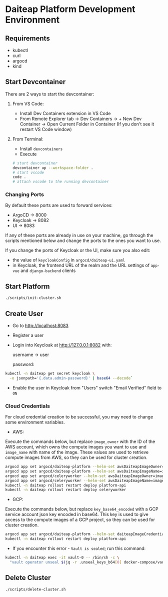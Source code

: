 # Daiteap Platform Development Environment

## Requirements

- kubectl
- curl
- argocd
- kind

## Start Devcontainer

There are 2 ways to start the devcontainer:

1. From VS Code:

    - Install Dev Containers extension in VS Code
    - From Remote Explorer tab -> Dev Containers -> + New Dev Container
      -> Open Current Folder in Container (If you don't see it restart VS Code window)

2. From Terminal:

    - Install `devcontainers`
    - Execute

    ```sh
    # start devcontainer
    devcontainer up --workspace-folder .
    # start vscode
    code .
    # attach vscode to the running devcontainer
    ```

### Changing Ports

By default these ports are used to forward services:

- ArgoCD -> 8000
- Keycloak -> 8082
- UI -> 8083

If any of these ports are already in use on your machine,
go through the scripts mentioned below and change the ports
to the ones you want to use.

If you change the ports of Keycloak or the UI, make sure you also edit:

- the value of `keycloakConfig` in `argocd/daiteap-ui.yaml`
- in Keycloak, the frontend URL of the realm and the URL settings
  of `app-vue` and `django-backend` clients

## Start Platform

```bash
./scripts/init-cluster.sh
```

## Create User

- Go to <http://localhost:8083>
- Register a user
- Login into Keycloak at <http://127.0.0.1:8082> with:

  username -> user

  password:

```bash
kubectl -n daiteap get secret keycloak \
  -o jsonpath='{.data.admin-password}' | base64 --decode`
```

- Enable the user in Keycloak from "Users" switch "Email Verified" field to `ON`

### Cloud Credentials

For cloud credential creation to be successful,
you may need to change some environment variables.

- AWS:

Execute the commands below, but replace `image_owner`
with the ID of the AWS account, which owns the compute images you want to use
and `image_name` with name of the image. These values are used to
retrieve compute images from AWS, so they can be used for cluster creation.

```bash
argocd app set argocd/daiteap-platform --helm-set awsDaiteapImageOwner=image_owner
argocd app set argocd/daiteap-platform --helm-set awsDaiteapImageName=image_name
argocd app set argocd/celeryworker --helm-set awsDaiteapImageOwner=image_owner
argocd app set argocd/celeryworker --helm-set awsDaiteapImageName=image_name
kubectl -n daiteap rollout restart deploy platform-api
kubectl -n daiteap rollout restart deploy celeryworker
```

- GCP:

Execute the commands below, but replace `key_base64_encoded`
with a GCP service account json key encoded in base64.
This key is used to give access to the compute images of a GCP project,
so they can be used for cluster creation.

```bash
argocd app set argocd/daiteap-platform --helm-set daiteapImageCredentials=key_base64_encoded
kubectl -n daiteap rollout restart deploy platform-api
```

- If you encounter this error - `Vault is sealed`; run this command:

```bash
kubectl -n daiteap exec -it vault-0 -- /bin/sh -c \
  "vault operator unseal $(jq -r .unseal_keys_b64[0] docker-compose/vault/vault-init.json)"
```

## Delete Cluster

```bash
./scripts/delete-cluster.sh
```
